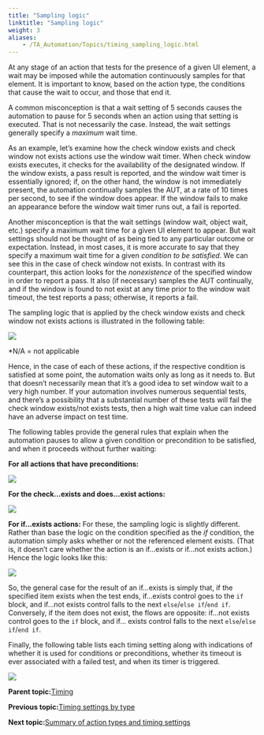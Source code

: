 ```yaml
--- 
title: "Sampling logic"
linktitle: "Sampling logic"
weight: 3
aliases: 
    - /TA_Automation/Topics/timing_sampling_logic.html
---
```


At any stage of an action that tests for the presence of a given UI element, a wait may be imposed while the automation continuously samples for that element. It is important to know, based on the action type, the conditions that cause the wait to occur, and those that end it.

A common misconception is that a wait setting of 5 seconds causes the automation to pause for 5 seconds when an action using that setting is executed. That is not necessarily the case. Instead, the wait settings generally specify a *maximum* wait time.

As an example, let’s examine how the check window exists and check window not exists actions use the window wait timer. When check window exists executes, it checks for the availability of the designated window. If the window exists, a pass result is reported, and the window wait timer is essentially ignored; if, on the other hand, the window is not immediately present, the automation continually samples the AUT, at a rate of 10 times per second, to see if the window does appear. If the window fails to make an appearance before the window wait timer runs out, a fail is reported.

Another misconception is that the wait settings \(window wait, object wait, etc.\) specify a maximum wait time for a given UI element to appear. But wait settings should not be thought of as being tied to any particular outcome or expectation. Instead, in most cases, it is more accurate to say that they specify a maximum wait time for a given *condition to be satisfied*. We can see this in the case of check window not exists. In contrast with its counterpart, this action looks for the *nonexistence* of the specified window in order to report a pass. It also \(if necessary\) samples the AUT continually, and if the window is found to not exist at any time prior to the window wait timeout, the test reports a pass; otherwise, it reports a fail.

The sampling logic that is applied by the check window exists and check window not exists actions is illustrated in the following table:

![](/images//Images/timing_tbl_check_window_exists_sampling_logic.png)

\*N/A = not applicable

Hence, in the case of each of these actions, if the respective condition is satisfied at some point, the automation waits only as long as it needs to. But that doesn’t necessarily mean that it’s a good idea to set window wait to a very high number. If your automation involves numerous sequential tests, and there’s a possibility that a substantial number of these tests will fail the check window exists/not exists tests, then a high wait time value can indeed have an adverse impact on test time.

The following tables provide the general rules that explain when the automation pauses to allow a given condition or precondition to be satisfied, and when it proceeds without further waiting:

**For all actions that have preconditions:**

![](/images//Images/timing_tbl_sampling_logic-preconditions.png)

**For the check…exists and does…exist actions:**

![](/images//Images/timing_tbl_sampling_logic-check_exist-does_exist.png)

**For if…exists actions:** For these, the sampling logic is slightly different. Rather than base the logic on the condition specified as the *if* condition, the automation simply asks whether or not the referenced element exists. \(That is, it doesn’t care whether the action is an if…exists or if…not exists action.\) Hence the logic looks like this:

![](/images//Images/timing_tbl_sampling_logic-if_exists.png)

So, the general case for the result of an if…exists is simply that, if the specified item exists when the test ends, if…exists control goes to the `if` block, and if…not exists control falls to the next `else`/`else if`/`end if`. Conversely, if the item does not exist, the flows are opposite: if…not exists control goes to the `if` block, and if… exists control falls to the next `else`/`else if`/`end if`.

Finally, the following table lists each timing setting along with indications of whether it is used for conditions or preconditions, whether its timeout is ever associated with a failed test, and when its timer is triggered.

![](/images//Images/timing_tbl_timing_setting_attributes.png)

**Parent topic:**[Timing](/TA_Automation/Topics/Automation_practices_Timing.html)

**Previous topic:**[Timing settings by type](/TA_Automation/Topics/timing_settings_classified.html)

**Next topic:**[Summary of action types and timing settings](/TA_Automation/Topics/timing_summary.html)

